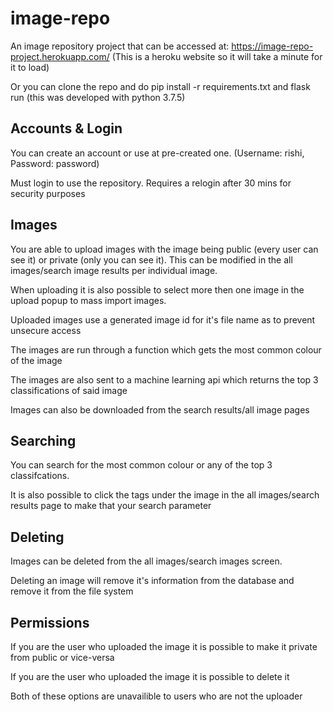 # image-repo

An image repository project that can be accessed at: https://image-repo-project.herokuapp.com/   (This is a heroku website so it will take a minute for it to load)

Or you can clone the repo and do pip install -r requirements.txt and flask run (this was developed with python 3.7.5)

## Accounts & Login

You can create an account or use at pre-created one. (Username: rishi, Password: password)

Must login to use the repository. Requires a relogin after 30 mins for security purposes

## Images

You are able to upload images with the image being public (every user can see it) or private (only you can see it). This can be modified in the all images/search image results per individual image.

When uploading it is also possible to select more then one image in the upload popup to mass import images. 

Uploaded images use a generated image id for it's file name as to prevent unsecure access

The images are run through a function which gets the most common colour of the image 

The images are also sent to a machine learning api which returns the top 3 classifications of said image

Images can also be downloaded from the search results/all image pages

## Searching

You can search for the most common colour or any of the top 3 classifcations. 

It is also possible to click the tags under the image in the all images/search results page to make that your search parameter

## Deleting 

Images can be deleted from the all images/search images screen.

Deleting an image will remove it's information from the database and remove it from the file system

## Permissions 

If you are the user who uploaded the image it is possible to make it private from public or vice-versa

If you are the user who uploaded the image it is possible to delete it 

Both of these options are unavailible to users who are not the uploader
